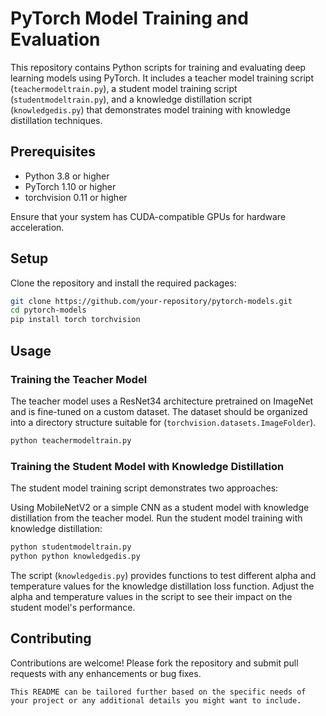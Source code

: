 # PyTorch Model Training and Evaluation

This repository contains Python scripts for training and evaluating deep learning models using PyTorch. It includes a teacher model training script (`teachermodeltrain.py`), a student model training script (`studentmodeltrain.py`), and a knowledge distillation script (`knowledgedis.py`) that demonstrates model training with knowledge distillation techniques.

## Prerequisites

- Python 3.8 or higher
- PyTorch 1.10 or higher
- torchvision 0.11 or higher

Ensure that your system has CUDA-compatible GPUs for hardware acceleration.

## Setup

Clone the repository and install the required packages:

```bash
git clone https://github.com/your-repository/pytorch-models.git
cd pytorch-models
pip install torch torchvision
```
## Usage
### Training the Teacher Model
The teacher model uses a ResNet34 architecture pretrained on ImageNet and is fine-tuned on a custom dataset. The dataset should be organized into a directory structure suitable for (`torchvision.datasets.ImageFolder`).

```bash
python teachermodeltrain.py
```
### Training the Student Model with Knowledge Distillation
The student model training script demonstrates two approaches:

Using MobileNetV2 or a simple CNN as a student model with knowledge distillation from the teacher model.
Run the student model training with knowledge distillation:
```bash
python studentmodeltrain.py
python python knowledgedis.py
```
The script (`knowledgedis.py`) provides functions to test different alpha and temperature values for the knowledge distillation loss function. Adjust the alpha and temperature values in the script to see their impact on the student model's performance.

## Contributing
Contributions are welcome! Please fork the repository and submit pull requests with any enhancements or bug fixes.

```
This README can be tailored further based on the specific needs of your project or any additional details you might want to include.
```
